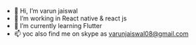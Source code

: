 - 👋 Hi, I’m varun jaiswal
- 👀 I’m working in React native & react js
- 🌱 I’m currently learning Flutter
- 📫 yoc also find me on skype as varunjaiswal08@gmail.com

<!---
Jaiswal9782/Jaiswal9782 is a ✨ special ✨ repository because its `README.md` (this file) appears on your GitHub profile.
You can click the Preview link to take a look at your changes.
--->
